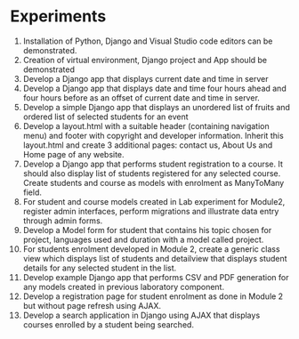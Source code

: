 # Experiments

1. Installation of Python, Django and Visual Studio code editors can be demonstrated. 
2. Creation of virtual environment, Django project and App should be demonstrated
3. Develop a Django app that displays current date and time in server
4. Develop a Django app that displays date and time four hours ahead and four hours before as an offset of current date and time in server.
5. Develop a simple Django app that displays an unordered list of fruits and ordered list of selected students for an event 
6. Develop a layout.html with a suitable header (containing navigation menu) and footer with copyright and developer information. Inherit this layout.html and create 3 additional pages: contact us, About Us and Home page of any website. 
7. Develop a Django app that performs student registration to a course. It should also display list of students registered for any selected course. Create students and course as models with enrolment as ManyToMany field. 
8. For student and course models created in Lab experiment for Module2, register admin interfaces, perform migrations and illustrate data entry through admin forms. 
9. Develop a Model form for student that contains his topic chosen for project, languages used and duration with a model called project.
10. For students enrolment developed in Module 2, create a generic class view which displays list of students and detailview that displays student details for any selected student in the list. 
11. Develop example Django app that performs CSV and PDF generation for any models created in previous laboratory component. 
12. Develop a registration page for student enrolment as done in Module 2 but without page refresh using AJAX.
13. Develop a search application in Django using AJAX that displays courses enrolled by a student being searched.
